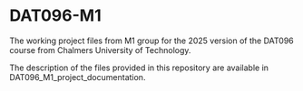 # DAT096-M1
The working project files from M1 group for the 2025 version of the DAT096 course from Chalmers University of Technology.

The description of the files provided in this repository are available in DAT096_M1_project_documentation.
